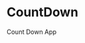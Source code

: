 # CountDown
 Count Down App
     
          
                                                      
                                                                
                                                     
                                      
                                  
              
       
        
  
